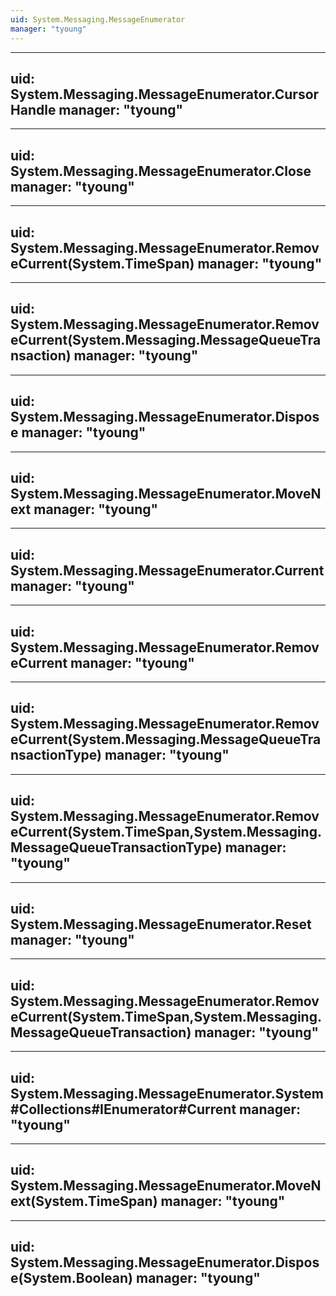 ```yaml
---
uid: System.Messaging.MessageEnumerator
manager: "tyoung"
---
```


---
uid: System.Messaging.MessageEnumerator.CursorHandle
manager: "tyoung"
---

---
uid: System.Messaging.MessageEnumerator.Close
manager: "tyoung"
---

---
uid: System.Messaging.MessageEnumerator.RemoveCurrent(System.TimeSpan)
manager: "tyoung"
---

---
uid: System.Messaging.MessageEnumerator.RemoveCurrent(System.Messaging.MessageQueueTransaction)
manager: "tyoung"
---

---
uid: System.Messaging.MessageEnumerator.Dispose
manager: "tyoung"
---

---
uid: System.Messaging.MessageEnumerator.MoveNext
manager: "tyoung"
---

---
uid: System.Messaging.MessageEnumerator.Current
manager: "tyoung"
---

---
uid: System.Messaging.MessageEnumerator.RemoveCurrent
manager: "tyoung"
---

---
uid: System.Messaging.MessageEnumerator.RemoveCurrent(System.Messaging.MessageQueueTransactionType)
manager: "tyoung"
---

---
uid: System.Messaging.MessageEnumerator.RemoveCurrent(System.TimeSpan,System.Messaging.MessageQueueTransactionType)
manager: "tyoung"
---

---
uid: System.Messaging.MessageEnumerator.Reset
manager: "tyoung"
---

---
uid: System.Messaging.MessageEnumerator.RemoveCurrent(System.TimeSpan,System.Messaging.MessageQueueTransaction)
manager: "tyoung"
---

---
uid: System.Messaging.MessageEnumerator.System#Collections#IEnumerator#Current
manager: "tyoung"
---

---
uid: System.Messaging.MessageEnumerator.MoveNext(System.TimeSpan)
manager: "tyoung"
---

---
uid: System.Messaging.MessageEnumerator.Dispose(System.Boolean)
manager: "tyoung"
---
